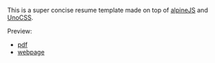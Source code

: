 This is a super concise resume template made on top of [alpineJS](https://alpinejs.dev/) and [UnoCSS](https://unocss.dev/).

Preview:

- [pdf](https://github.com/tkzt/resume-template/blob/main/xxx's%20resume.pdf)
- [webpage](https://tkzt.github.io/resume-template/)
